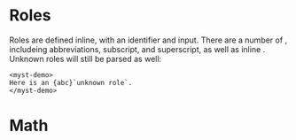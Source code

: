 # Roles

Roles are defined inline, with an identifier and input. There are a number of [](roles), includeing abbreviations, subscript, and superscript, as well as inline [](math). Unknown roles will still be parsed as well:

```{raw} html
<myst-demo>
Here is an {abc}`unknown role`.
</myst-demo>
```

# Math
